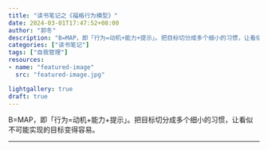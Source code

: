 ```yaml
---
title: "读书笔记之《福格行为模型》"
date: 2024-03-01T17:47:52+08:00
author: "郭冬"
description: "B=MAP，即「行为=动机+能力+提示」。把目标切分成多个细小的习惯，让看似不可能实现的目标变得容易。"
categories: ["读书笔记"]
tags: ["自我管理"]
resources:
- name: "featured-image"
  src: "featured-image.jpg"

lightgallery: true
draft: true
---
```


B=MAP，即「行为=动机+能力+提示」。把目标切分成多个细小的习惯，让看似不可能实现的目标变得容易。

<!--more-->

---

